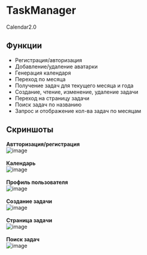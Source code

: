 # TaskManager
Calendar2.0<br/>

## Функции
+ Регистрация/авторизация<br/>
+ Добавление/удаление аватарки<br/>
+ Генерация календаря<br/>
+ Переход по месяца<br/>
+ Получение задач для текущего месяца и года<br/>
+ Создание, чтение, изменение, удаление задачи<br/>
+ Переход на страницу задачи<br/>
+ Поиск задач по названию<br/>
+ Запрос и отображение кол-ва задач по месяцам<br/>

## Скриншоты

**Автторизация/регистрация**<br/>
![image](https://user-images.githubusercontent.com/61901497/186442598-a5394863-1921-4af4-bbb4-221be7e2222a.png)<br/>
<br/>
**Календарь**<br/>
![image](https://user-images.githubusercontent.com/61901497/188056995-031a6281-4f69-43c5-b56a-2fc678327643.png)<br/>
<br/>
**Профиль пользователя**<br/>
![image](https://user-images.githubusercontent.com/61901497/188057193-1a78c3aa-0948-4901-a7f4-f86c5f0b111e.png)<br/>
<br/>
**Создание задачи**<br/>
![image](https://user-images.githubusercontent.com/61901497/187078932-e776462c-e293-4454-a687-776d3d633117.png)<br/>
<br/>
**Страница задачи**<br/>
![image](https://user-images.githubusercontent.com/61901497/187594210-40f65338-9e85-420e-bc7d-156c57c5b9b0.png)<br/>
<br/>
**Поиск задач**<br/>
![image](https://user-images.githubusercontent.com/61901497/188057244-e39b2dc9-b88c-4a8c-a594-a125956c17c9.png)<br/>
